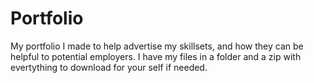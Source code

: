 # Portfolio
My portfolio I made to help advertise my skillsets, and how they can be helpful to potential employers.
I have my files in a folder and a zip with evertything to download for your self if needed.
